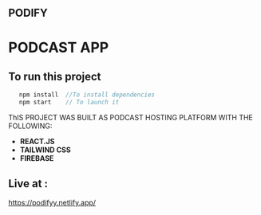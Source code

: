 ## PODIFY

# PODCAST APP

## To run this project

```javascript
   npm install  //To install dependencies
   npm start    // To launch it
```

ThIS PROJECT WAS BUILT AS PODCAST HOSTING PLATFORM WITH THE FOLLOWING:

- **REACT.JS**
- **TAILWIND CSS**
- **FIREBASE**



## Live at :

https://podifyy.netlify.app/

